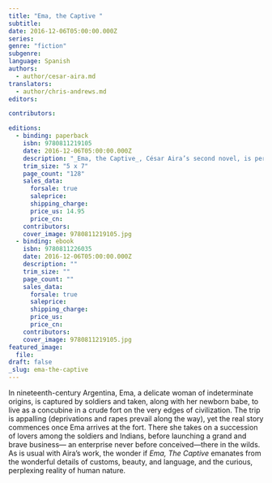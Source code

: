 ```yaml
---
title: "Ema, the Captive "
subtitle:
date: 2016-12-06T05:00:00.000Z
series:
genre: "fiction"
subgenre:
language: Spanish
authors:
  - author/cesar-aira.md
translators:
  - author/chris-andrews.md
editors:

contributors:

editions:
  - binding: paperback
    isbn: 9780811219105
    date: 2016-12-06T05:00:00.000Z
    description: "_Ema, the Captive_, César Aira’s second novel, is perhaps closest in style to his popular _Episode in the Life of a Landscape Painter_ and _The Hare_ "
    trim_size: "5 x 7"
    page_count: "128"
    sales_data:
      forsale: true
      saleprice:
      shipping_charge:
      price_us: 14.95
      price_cn:
    contributors:
    cover_image: 9780811219105.jpg
  - binding: ebook
    isbn: 9780811226035
    date: 2016-12-06T05:00:00.000Z
    description: ""
    trim_size: ""
    page_count: ""
    sales_data:
      forsale: true
      saleprice:
      shipping_charge:
      price_us:
      price_cn:
    contributors:
    cover_image: 9780811219105.jpg
featured_image:
  file:
draft: false
_slug: ema-the-captive
---
```


In nineteenth-century Argentina, Ema, a delicate woman of indeterminate origins, is captured by soldiers and taken, along with her newborn babe, to live as a concubine in a crude fort on the very edges of civilization. The trip is appalling (deprivations and rapes prevail along the way), yet the real story commences once Ema arrives at the fort. There she takes on a succession of lovers among the soldiers and Indians, before launching a grand and brave business<span class="st">—</span> an enterprise never before conceived<span class="st">—</span>there in the wilds. As is usual with Aira’s work, the wonder if _Ema, The Captive_ emanates from the wonderful details of customs, beauty, and language, and the curious, perplexing reality of human nature.
